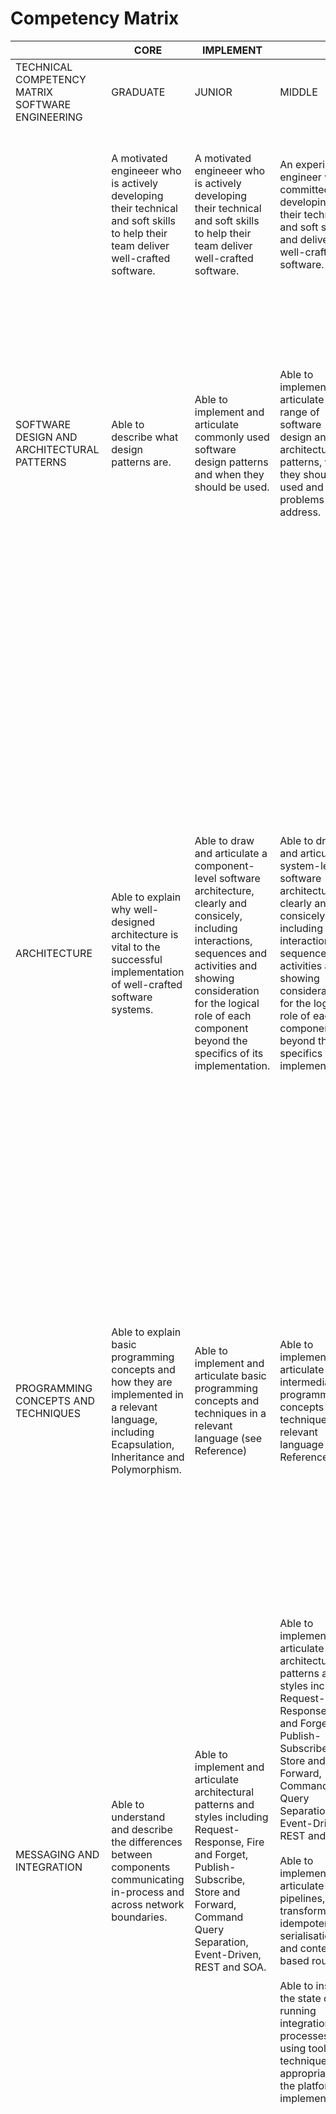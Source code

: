 # Competency Matrix


|                                                                                       | CORE                                                                                                                                                                                                                                                                                                                                                                                                          | IMPLEMENT                                                                                                                                                                                                                                                                                                                                                                 |                                                                                                                                                                                                                                                                                                                                                                                                                                                                                                                                                                                                                | GUIDE                                                                                                                                                                                                                                                                                                                                                                                                                                                                                                                                                                                                                                                                                                                                                                                                                                                                                                        |                                                                                                                                                                                                                                                                                                                                                                                                                                                                                                                                                                                                                                                                                                                                                                                                                                                                                                                                                                                                                                                                                                                                                                                                                                                                                                                                                                                                                                                                                                                                                                                           | TRANSLATE                                                                                                                                                                                                                                                                                                                                                                                                                                                                                                                                                                                                                                                                                                                                                                                                                                                                                                                                                                                                                                                                      |
| ------------------------------------------------------------------------------------- | ------------------------------------------------------------------------------------------------------------------------------------------------------------------------------------------------------------------------------------------------------------------------------------------------------------------------------------------------------------------------------------------------------------- | ------------------------------------------------------------------------------------------------------------------------------------------------------------------------------------------------------------------------------------------------------------------------------------------------------------------------------------------------------------------------- | -------------------------------------------------------------------------------------------------------------------------------------------------------------------------------------------------------------------------------------------------------------------------------------------------------------------------------------------------------------------------------------------------------------------------------------------------------------------------------------------------------------------------------------------------------------------------------------------------------------- | ------------------------------------------------------------------------------------------------------------------------------------------------------------------------------------------------------------------------------------------------------------------------------------------------------------------------------------------------------------------------------------------------------------------------------------------------------------------------------------------------------------------------------------------------------------------------------------------------------------------------------------------------------------------------------------------------------------------------------------------------------------------------------------------------------------------------------------------------------------------------------------------------------------ | ----------------------------------------------------------------------------------------------------------------------------------------------------------------------------------------------------------------------------------------------------------------------------------------------------------------------------------------------------------------------------------------------------------------------------------------------------------------------------------------------------------------------------------------------------------------------------------------------------------------------------------------------------------------------------------------------------------------------------------------------------------------------------------------------------------------------------------------------------------------------------------------------------------------------------------------------------------------------------------------------------------------------------------------------------------------------------------------------------------------------------------------------------------------------------------------------------------------------------------------------------------------------------------------------------------------------------------------------------------------------------------------------------------------------------------------------------------------------------------------------------------------------------------------------------------------------------------------- | ------------------------------------------------------------------------------------------------------------------------------------------------------------------------------------------------------------------------------------------------------------------------------------------------------------------------------------------------------------------------------------------------------------------------------------------------------------------------------------------------------------------------------------------------------------------------------------------------------------------------------------------------------------------------------------------------------------------------------------------------------------------------------------------------------------------------------------------------------------------------------------------------------------------------------------------------------------------------------------------------------------------------------------------------------------------------------ |
| TECHNICAL<br>COMPETENCY<br>MATRIX<br>SOFTWARE ENGINEERING                             | GRADUATE                                                                                                                                                                                                                                                                                                                                                                                                      | JUNIOR                                                                                                                                                                                                                                                                                                                                                                    | MIDDLE                                                                                                                                                                                                                                                                                                                                                                                                                                                                                                                                                                                                         | SENIOR                                                                                                                                                                                                                                                                                                                                                                                                                                                                                                                                                                                                                                                                                                                                                                                                                                                                                                       | LEAD                                                                                                                                                                                                                                                                                                                                                                                                                                                                                                                                                                                                                                                                                                                                                                                                                                                                                                                                                                                                                                                                                                                                                                                                                                                                                                                                                                                                                                                                                                                                                                                      | SOLUTION ARCHITECT                                                                                                                                                                                                                                                                                                                                                                                                                                                                                                                                                                                                                                                                                                                                                                                                                                                                                                                                                                                                                                                             |
|  | A motivated engineeer who is actively developing their technical and soft skills to help their team deliver well-crafted software.                                                                                                                                                                                                                                                                            | A motivated engineeer who is actively developing their technical and soft skills to help their team deliver well-crafted software.                                                                                                                                                                                                                                              | An experienced engineer who is committed to developing their technical and soft skills and delivering well-crafted software.                                                                                                                                                                                                                                                                                                                                                                                                                                            | An experienced engineer with deep technical skills who pro-actively contributes to the team and is passionate about delivering high-quality, well-crafted software.                                                                                                                                                                                                                                                                                                                                                                                                                                                                                                                                                                                                                                                                                | A respected leader and highly experienced engineer with exceptional technical skills and an open, collaborative approach who has the drive and passion to bring out the very best in their team and the software it delivers.                                                                                                                                                                                                                                                                                                                                                                                                                                                                                                                                                                                                                                                                                                                                                                                                                                                                                                                                                                                                                                                                                                                                                                                                                                                                                                                                   | A confident, authoritative and respected subject matter expert in engineering with a breadth and depth of technical skills and delivery experience, honed through the design and implementation of complex architectures across multi-discipline teams.
| SOFTWARE DESIGN AND ARCHITECTURAL PATTERNS                                            | Able to describe what design patterns are.                                                                                                                                                                                                                                                                                                                                                                    | Able to implement and articulate commonly used software design patterns and when they should be used.                                                                                                                                                                                                                                                                     | Able to implement and articulate a range of software design and architectural patterns, when they should be used and what problems they address.                                                                                                                                                                                                                                                                                                                                                                                                                                                               | Able to implement and articulate a broad range of software design and architectural patterns, when they should be used, alternatives which could be considered and the practical considerations of implementing them in a relevant language.                                                                                                                                                                                                                                                                                                                                                                                                                                                                                                                                                                                                                                                                 | Able to evaluate, select, articulate and implement the majority of software design and architectural patterns, when they should be used, alternatives which could be considered and the practical considerations of implementing them in a relevant language.<br><br>Guides the team through implementation and approach, ensuring they understand the reasoning and benefits.                                                                                                                                                                                                                                                                                                                                                                                                                                                                                                                                                                                                                                                                                                                                                                                                                                                                                                                                                                                                                                                                                                                                                                                                            | Able to articulate and guide the evaluation, selection and implementation of a broad range of software design and architectural patterns, when they should be used, alternatives which could be considered and the practical considerations of implementing them in a relevant language.                                                                                                                                                                                                                                                                                                                                                                                                                                                                                                                                                                                                                                                                                                                                                                                       |
| ARCHITECTURE                                                                          | Able to explain why well-designed architecture is vital to the successful implementation of well-crafted software systems.                                                                                                                                                                                                                                                                                    | Able to draw and articulate a component-level software architecture, clearly and consicely, including  interactions, sequences and activities and showing consideration for the logical role of each component beyond the specifics of its implementation.                                                                                                                | Able to draw and articulate a system-level software architecture, clearly and consicely, including interactions, sequences and activities and showing consideration for the logical role of each component beyond the specifics of its implementation.                                                                                                                                                                                                                                                                                                                                                         | Able to draw and articulate a complete, end-to-end solution architecture, clearly and concisely, including enterprise and integration patterns, transport and security protocols, consistency models and how it supports non-functional requirements such as performance, scalability and resiliance.                                                                                                                                                                                                                                                                                                                                                                                                                                                                                                                                                                                                        | Able to draw and articulate a complete, end-to-end solution architecture, clearly and concisely, including enterprise and integration patterns, transport and security protocols, consistency models and how it supports non-functional requirements such as performance, scalability and resiliance.<br><br>Able to design and justify a coherent solution architecture to meet a specific set of requirements.<br><br>Able to apply a combination of knowledge and pertinent questioning to comprehend a solution architecture on sight.<br><br>Able to translate complex, distrbuted architectures into simple, maintainable, well-engineered software solutions.                                                                                                                                                                                                                                                                                                                                                                                                                                                                                                                                                                                                                                                                                                                                                                                                                                                                                                                      | Able to draw and articulate a complete, end-to-end solution architecture, clearly and concisely, including enterprise and integration patterns, transport and security protocols, consistency models and how it supports non-functional requirements such as performance, scalability and resiliance.<br><br>Able to design and justify a coherent, well-considered, end-to-end solution architecture which meets functional and non-functional requirements.<br><br>Able to apply a combination of knowledge, experience and pertinent questioning to comprehend and challenge a complex, distributed architecture on sight.<br><br>Able to translate complex, distrbuted architectures into simple, maintainable, well-engineered software solutions and, drawing on experience, guide their implementation as part of a larger architecture implementation, co-ordinating and collaborating with other engineering teams and areas of the business, to realise the functional and non-functional requirements as a production-ready delivery.                               |
| PROGRAMMING CONCEPTS AND TECHNIQUES                                                   | Able to explain basic programming concepts and how they are implemented in a relevant language, including Ecapsulation, Inheritance and Polymorphism.                                                                                                                                                                                                                                                         | Able to implement and articulate basic programming concepts and techniques in a relevant language (see Reference)                                                                                                                                                                                                                                                         | Able to implement and articulate intermediate programming concepts and techniques in a relevant language (see Reference)                                                                                                                                                                                                                                                                                                                                                                                                                                                                                       | Able to implement and articulate advanced programming concepts and techniques in a relevant language (see Reference)                                                                                                                                                                                                                                                                                                                                                                                                                                                                                                                                                                                                                                                                                                                                                                                         | Able to implement and articulate, in detail, advanced programming concepts and techniques in a relevant language (see Reference)                                                                                                                                                                                                                                                                                                                                                                                                                                                                                                                                                                                                                                                                                                                                                                                                                                                                                                                                                                                                                                                                                                                                                                                                                                                                                                                                                                                                                                                          | Able to articulate and guide the implementation of advanced programming concepts and techniques in a relevant language (see Reference), drawing from first-hand experience.                                                                                                                                                                                                                                                                                                                                                                                                                                                                                                                                                                                                                                                                                                                                                                                                                                                                                                    |
| MESSAGING AND INTEGRATION                                                             | Able to understand and describe  the differences between components communicating in-process and across network boundaries.                                                                                                                                                                                                                                                                                   | Able to implement and articulate  architectural patterns and styles including Request-Response, Fire and Forget, Publish-Subscribe, Store and Forward, Command Query Separation, Event-Driven, REST and SOA.                                                                                                                                                              | Able to implement and articulate  architectural patterns and styles including Request-Response, Fire and Forget, Publish-Subscribe, Store and Forward, Command Query Separation, Event-Driven, REST and SOA.<br><br>Able to implement and articulate pipelines, transformation, idempotency, serialisation and content-based routing.<br><br>Able to inspect the state of running integration processes using tools and techniques appropriate to the platform or implementation.                                                                                                                              | Able to implement and articulate  architectural patterns and styles including Request-Response, Fire and Forget, Publish-Subscribe, Store and Forward, Command Query Separation, Event-Driven, REST and SOA.<br><br>Able to implement and articulate pipelines, transformation, idempotency, serialisation, content-based routing, channel security and message integrity.<br><br>Able to debug and diagnose issues in integration using tools and techniques appropriate to the platform or implementation.                                                                                                                                                                                                                                                                                                                                                                                                 | Able to implement and articulate  architectural patterns and styles including Request-Response, Fire and Forget, Publish-Subscribe, Store and Forward, Command Query Separation, Event-Driven, REST and SOA and select appropriate approaches to meet requirements.<br><br>Able to implement and articulate pipelines, transformation, idempotency, serialisation, content-based routing, channel security and message integrity and ensure that these approaches align with those in upstream/downstream systems.<br><br>Able to debug and diagnose issues in integration using tools and techniques appropriate to the platform or implementation.<br><br>Able to implement and articulate mitigation approaches for problem scenarios such as transient faults, transfer failures, poison messages and floodgates and ensure that these provide the best possible foundation for operational support.                                                                                                                                                                                                                                                                                                                                                                                                                                                                                                                                                                                                                                                                                  | Able to articulate  and guide the implemention of architectural patterns and styles including Request-Response, Fire and Forget, Publish-Subscribe, Store and Forward, Command Query Separation, Event-Driven, REST and SOA and select appropriate approaches to meet requirements, which are co-ordinated across teams and align to the overall roadmap.<br><br>Able to articulate and guide the implemention of pipelines, transformation, idempotency, serialisation, content-based routing, channel security and message integrity and ensure that these approaches align with those in upstream/downstream systems.<br><br>Able to draw on knowledge and experience to aid troubleshooting issues in integration using tools and techniques appropriate to the platform or implementation.<br><br>Able to articulate and guide the implementation of mitigation approaches for problem scenarios such as transient faults, transfer failures, poison messages and floodgates and ensure that these provide the best possible foundation for operational support.          |
| PERFORMANCE & SCALABILITY                                                             | Able to describe the differences between performance and scalability.<br><br>Demonstrates consideration of both when writing code.<br><br>Able to measure and optimise the performance of small units of code.                                                                                                                                                                                                | Able to articulate the differences between performance and scalability.<br><br>Demonstrates consideration of both when writing code.<br><br>Able to measure and optimise the performance of complete components.                                                                                                                                                          | Able to articulate the differences between performance and scalability.<br><br>Demonstrates an understanding of both when writing code.<br><br>Able to measure and optimise the performance of multiple, integrated components.<br><br>Able to implement scalability in software solutions based on pre-defined approaches.                                                                                                                                                                                                                                                                                    | Able to articulate the differences between performance and scalability and the trade-offs between the two.<br><br>Demonstrates an understanding of both when writing code.<br><br>Able to measure, debug and optimise the performance of multiple, integrated components.<br><br>Able to implement and measure scalability in software solutions based on non-functional requirements.                                                                                                                                                                                                                                                                                                                                                                                                                                                                                                                       | Able to articulate the differences between performance and scalability and the trade-offs between the two.<br><br>Demonstrates an understanding of both when writing code, based on a deep technical knowledge of the implementation of underlying components of the development framework and the effects of hardware and infrastructure capabilities. Actively guides the team in taking the most suitable approaches to implementation.<br><br>Able to measure, debug and optimise the performance of multiple, integrated components across system boundaries, drawing on a technical knowledge of the implementation of interactions between system boundaries and instrumentation techniques.<br><br>Able to design, implement, measure, debug and optimise scalability in software solutions based on non-functional requirements, across multiple, distributed systems.                                                                                                                                                                                                                                                                                                                                                                                                                                                                                                                                                                                                                                                                                                           | Able to articulate the differences between performance and scalability and be confident in making informed and pragmatic decisions on the optimal balance between the two to meet a given set of requirements.<br><br>Demonstrates an authoritative understanding of both in real-world scenarios, drawing from knowledge and experience of development frameworks and hardware and infrastructure capabilities. Pro-actively establishes best practices the team in taking the most suitable approaches to implementation.<br><br>Able to provide guidance and hands-on support to measure, debug and optimise the performance of multiple, integrated components across system boundaries, drawing on a technical knowledge of the implementation of interactions between system boundaries and instrumentation techniques.<br><br>Able to provide guidance and hands-on support in the design, implemention, measurement, troubleshooting and optimisation of scalability in software solutions based on non-functional requirements, across multiple, distributed systems. |
| DATA                                                                                  | Able to describe the difference between relational and non-relational data stores.<br><br>Able to implement simple data models.<br><br>Able to perform basic CRUD operations on a data store.                                                                                                                                                                                                                 | Able to articulate the difference between relational and non-relational data stores.<br><br>Able to design and implement simple data models.<br><br>Able to implement basic CRUD operations on a data store and apply filtering, ordering and aggregation.                                                                                                                | Able to articulate the main types of structured data storage - including Relational, Key-Value, Column, Document and Object - as well as the two main approaches to consistency - ACID and BASE.<br><br>Able to design and implement multiple-entity data models.<br><br>Able to implement CRUD operations designed for concurrency on a data store and apply filtering, ordering and aggregation.                                                                                                                                                                                                             | Able to articulate, in detail, the main types of structured data storage - including Relational, Key-Value, Column, Document and Object - as well as the two main approaches to consistency - ACID and BASE - and the trade-offs between the two.<br><br>Able to design and implement complex data models which include multiple entities, relationships and/or hierarchies.<br><br>Able to design implement and debug CRUD operations designed for concurrency on a data store and apply filtering, ordering, aggregation, transformation and composition.                                                                                                                                                                                                                                                                                                                                                  | Able to articulate, in detail, the main types of structured data storage - including Relational, Key-Value, Column, Document and Object - as well as the two main approaches to consistency - ACID and BASE - and the trade-offs between the two.<br><br>Able to design and implement complex, distributed data models which include multiple entities, relationships and/or hierarchies and demonstrate consideration for consistency, availability and partition tolerance requirements.<br><br>Able to design, implement and debug complex or long-running CRUD operations designed for concurrency on multiple, distributed data stores and apply filtering, ordering, aggregation, transformation and composition.                                                                                                                                                                                                                                                                                                                                                                                                                                                                                                                                                                                                                                                                                                                                                                                                                                                                   | Able to articulate and guide the selection and implementation of the main types of structured data storage - including Relational, Key-Value, Column, Document and Object - as well as the two main approaches to consistency - ACID and BASE - and the trade-offs between the two.<br><br>Able to draw on experience and knowledge to provide guidance and hands-on support in the design and implementation of complex, distributed data models which include multiple entities, relationships and/or hierarchies and demonstrate consideration for consistency, availability and partition tolerance requirements.<br><br>Able to draw on experience and knowledge to provide guidance and hands-on support in the design, implementation and best practices of complex or long-running CRUD operations designed for concurrency on multiple, distributed data stores which apply filtering, ordering, aggregation, transformation and composition.                                                                                                                         |
| TOOLS AND TECHNOLOGIES                                                                | Able to describe the basic purposes of the tools and technologies used by the team, including software development and test automation frameworks, continuous integration and delivery, data management, and reporting, diagnostics and telemtry and any other tools used to support development and support.                                                                                                 | Able to articulate the purposes of the tools and technologies used by the team.<br><br>Able to use the basic functionality of these tools and technologies effectively in day-to-day engineering.                                                                                                                                                                         | Able to articulate, in detail, the tools and technologies used by the team, where they are used and for what purpose.<br><br>Able to use these tools and technologies confidently and effectively in day-to-day engineering.                                                                                                                                                                                                                                                                                                                                                                                   | Able to articulate, in detail, the tools and technologies used by the team, why they were selected, where they are used and for what purpose and also describe the tools and technologies used by related teams.<br><br>Able to draw upon a deep knowledge of these tools to implement complex engineering approaches confidently and effectively.                                                                                                                                                                                                                                                                                                                                                                                                                                                                                                                                                           | Able to articulate, in detail, the tools and technologies used by the team and related teams, why they were selected, where they are used and for what purpose, as well as alternative options and how they compare.<br><br>Able to draw upon a deep knowledge and understanding of these tools to determine the approach to, and implementation of, complex engineering challenges, confidently and effectively.<br><br>Able to evaluate and select tools and technologies to meet the  engineering challenges of the team, taking into account requirements, complexity, maintenance and architectural direction.                                                                                                                                                                                                                                                                                                                                                                                                                                                                                                                                                                                                                                                                                                                                                                                                                                                                                                                                                                       | Able to articulate, in detail, the tools and technologies used by all teams in a given area of responsibility, why they were selected, where they are used and for what purpose, as well as alternative options and how they compare.<br><br>Able to draw upon knowledge and experience so as to act as an authoritative and effective guide to teams in the approach to, and the implementation of, complex engineering challenges.<br><br>Able to evaluate and select tools and technologies to meet the  engineering challenges across teams, balancing this with organisational requirements, complexity, maintenance and architectural direction<br><br>Demonstrates consideration of the total cost of ownership and economy of scale in evaluating both new and existing tools and technologies. Ensures that there is is a high degree of transparency in the process, that the greatest scope of shared benefit is achieved and that there is no contention with similar activities activies in other areas of the business.                                          |
| DEVELOPMENT LIFECYCLE                                                                 | Able to explain the benefits of having separate environments for development, test and production.<br><br>Able to explain the benefits of separating source control and configuration management and how they come together at build/deploy time.<br><br>Able to describe what kinds of  documentation can be used to describe a system and what information is needed to release it into a new environement. | Able to describe the development, test and production environments used by the team and how they are provisioned.<br><br>Able to build, package and deploy software through environments; manage configuration settings and check the success of a deployment.<br><br>Able to find, understand and contribute to the team's documentation about the products it develops. | Able to articulate the development, test and production environments used by the team and how they are provisioned. Able to execute the provisioning of new environments through a repeatable, automated process.<br><br>Able to build, package and deploy software through environments; make small changes and improvements to the build and deploy process; define and manage configuration settings and verify the success of a deployment.<br><br>Able to find, understand and contribute to the team's documentation about the products it develops as well as the documentation created by other teams. | Able to articulate the development, test and production environments used by the team and how they are provisioned. Able to modify and execute the provisioning of new environments through a repeatable, automated process and troubleshoot environmental issues.<br><br>Able to build, package and deploy software through environments; make changes and improvements to the build and deploy process; define and manage configuration settings and troubleshoot deployment issues.<br><br>Able to define and contribute to the team's documentation about the products it develops as well as the documentation created by other teams.<br><br>Able to prepare for and support a production release, including creating appropriate documentation; communicating changes and setting expectations clearly and in good time; co-ordinating with other teams and ensuring a graceful rollback is possible. | Responsible for defining, planning and co-ordinating the development, test and production environments used by the team and the process of provisioning them, in close collaboration with the Solution Architect to ensure they align with the defined architecture. Able to baseline, script, execute and pro-actively refine the provisioning of new environments through a repeatable, automated process and troubleshoot environmental issues. Actively shares this knowledge, ensuring that all team members fully understand the process and can execute it with confidence.<br><br>Responsible for the build, package and deploy process of software through environments, including identifying and co-ordinating technical dependencies with other teams; identifying, co-ordinating and implementing changes and improvements to the process; defining, managing and co-ordinating configuration settings and troubleshooting deployment issues, pro-actively collaborating with other teams as appropriate.<br><br>Responsible for the team's documentation about the products it develops, ensuring that it is coherent, visible and up-to-date. Able to find and understand other teams' documentation and contribute to it if required.<br><br>Responsible for ensuring, as far as practically possible, the successful release of the team's software into production, including creating appropriate documentation; communicating changes and setting expectations clearly and in good time; co-ordinating with other teams and ensuring a graceful rollback is possible. | Ensures that the process of building, packaging and deploying software through environments, across teams, is done in a consistent, transparent way which adheres to the processes and principles set out by engineering leadership.<br><br>Works with teams to promote best practice, improve automation and reduce risk in the release of software. Ensures that knowledge is shared across teams and with the wider engineering organisation and that new approaches are agreed and adopted.<br><br>Actively ensures that technical depencies are co-ordinated between teams and that a clear, timely, collaborative and repeatable technical approach is followed when releasing software so that risk is mitigated.<br><br><br>                                                                                                                                                                                                                                                                                                                                           |
| CODE QUALITY                                                                          | Able to explain the purpose and benefits of test-driven development, automated unit testing and static code quality analysis tools.                                                                                                                                                                                                                                                                           | Able to understand and articulate the purpose and benefits of test-driven development, automated unit testing and static code quality analysis tools and use these tools and approaches consistently to improve code quality                                                                                                                                              | Creates tested software engineering solutions. Rigoroulsy applies static code quality analysis tools.                                                                                                                                                                                                                                                                                                                                                                                                                                                                                                          | Creates fully automated tested software engineering solutions with a focus on continuous integration and continuous deployment. Rigoroulsy applies static code quality analysis tools.                                                                                                                                                                                                                                                                                                                                                                                                                                                                                                                                                                                                                                                                                                                       | Sets an example to the team in practising a test first approach to software engineering solutions with a focus on automation continuous integration and continuous deployment and ensures the team. Rigoroulsy applies and maintains static code quality analysis tools and uses the results to help develop the team. Has a full understanding of how code style impacts debugging and general problem solving and promotes good coding style within the team.                                                                                                                                                                                                                                                                                                                                                                                                                                                                                                                                                                                                                                                                                                                                                                                                                                                                                                                                                                                                                                                                                                                           | Promotes a test-first approach to software engineering solutions and a co-ordinated approach to automation, continuous integration and continuous deployment across teams and the wider technology organisation. Monitors and refines static code quality analysis tools continuously to identify areas of improvement and pro-actively works with teams to help develop and strengthen them. Has a full understanding of how code style impacts debugging and general problem solving and promotes these across teams.                                                                                                                                                                                                                                                                                                                                                                                                                                                                                                                                                        |
| CODE CRAFTSMANSHIP                                                                    | Able to describe why well-crafted software mitigates the need for extensive documentation.                                                                                                                                                                                                                                                                                                                    | Able to articulate why well-crafted software mitigates the need for extensive documentation and strives to craft code which meets these goals.                                                                                                                                                                                                                            | Implements well-crafted software which does not require extensive documentation and strives to adhere to the principles of SOLID, YAGNI, KISS and DRY.                                                                                                                                                                                                                                                                                                                                                                                                                                                         | Implements well-crafted software which does not require extensive documentation and which adheres to the principles of SOLID, YAGNI, KISS and DRY.                                                                                                                                                                                                                                                                                                                                                                                                                                                                                                                                                                                                                                                                                                                                                           | Actively works with the team to ensure that it produces well-crafted software which does not require extensive documentation and which adheres to the principles of SOLID, YAGNI, KISS and DRY. Balances bespoke development with readily available packages.                                                                                                                                                                                                                                                                                                                                                                                                                                                                                                                                                                                                                                                                                                                                                                                                                                                                                                                                                                                                                                                                                                                                                                                                                                                                                                                             | Actively guides the teams to produce well-crafted software which does not require extensive documentation and which adheres to the principles of SOLID, YAGNI, KISS and DRY. Ensures that engineering choices an approaches balance bespoke development with readily available packages.                                                                                                                                                                                                                                                                                                                                                                                                                                                                                                                                                                                                                                                                                                                                                                                       |
| CODE REVIEW                                                                           | Understands feedback from code reviews and consequently implements appropriate changes in code and approaches                                                                                                                                                                                                                                                                                                 | Participates in code reviews with only some input.                                                                                                                                                                                                                                                                                                                        | Participates on code reviews and actively reviews code written by other engineers.                                                                                                                                                                                                                                                                                                                                                                                                                                                                                                                             | Participates on code reviews and actively reviews code written by other engineers. Drives the code review process within their team.                                                                                                                                                                                                                                                                                                                                                                                                                                                                                                                                                                                                                                                                                                                                                                         | Participates on code reviews and actively reviews code written by other engineers. Drives the code review process within the team.                                                                                                                                                                                                                                                                                                                                                                                                                                                                                                                                                                                                                                                                                                                                                                                                                                                                                                                                                                                                                                                                                                                                                                                                                                                                                                                                                                                                                                                        | Ensures that the code review process is active, efficient and beneficial. Continuously reviews the code produced by teams, including third party teams, to ensure that it adheres to ASOS patterns and pratices.                                                                                                                                                                                                                                                                                                                                                                                                                                                                                                                                                                                                                                                                                                                                                                                                                                                               |